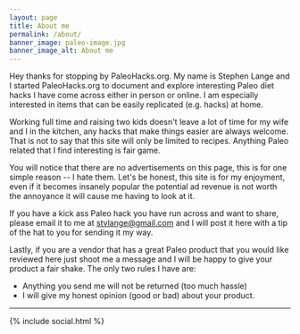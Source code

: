 ```yaml
---
layout: page
title: About me
permalink: /about/
banner_image: paleo-image.jpg
banner_image_alt: About me
---
```


Hey thanks for stopping by PaleoHacks.org.  My name is Stephen Lange and I started PaleoHacks.org to document and explore interesting Paleo diet hacks I have come across either in person or online.  I am especially interested in items that can be easily replicated (e.g. hacks) at home.

Working full time and raising two kids doesn't leave a lot of time for my wife and I in the kitchen, any hacks that make things easier are always welcome.  That is not to say that this site will only be limited to recipes.  Anything Paleo related that I find interesting is fair game.

You will notice that there are no advertisements on this page, this is for one simple reason -- I hate them.  Let's be honest, this site is for my enjoyment, even if it becomes insanely popular the potential ad revenue is not worth the annoyance it will cause me having to look at it.

If you have a kick ass Paleo hack you have run across and want to share, please email it to me at stvlange@gmail.com and I will post it here with a tip of the hat to you for sending it my way.  

Lastly, if you are a vendor that has a great Paleo product that you would like reviewed here just shoot me a message and I will be happy to give your product a fair shake.  The only two rules I have are:
- Anything you send me will not be returned (too much hassle)
- I will give my honest opinion (good or bad) about your product.

---

{% include social.html %}


